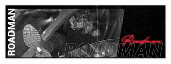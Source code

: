<img align="center" src="https://raw.githubusercontent.com/ubaidmadethis/ubaidmadethis/main/banner1.jpg"/>





